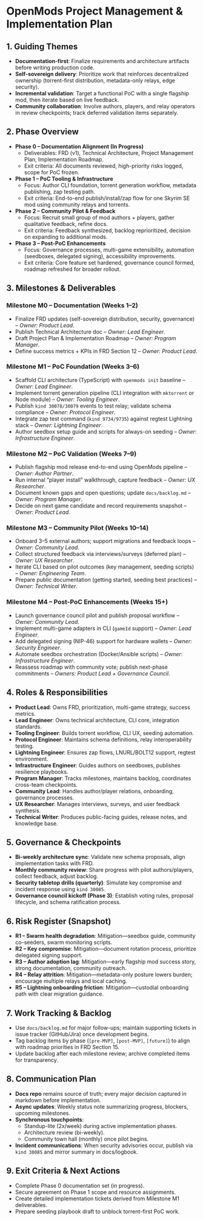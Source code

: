 # OpenMods Project Management & Implementation Plan

## 1. Guiding Themes
- **Documentation-first**: Finalize requirements and architecture artifacts before writing production code.
- **Self-sovereign delivery**: Prioritize work that reinforces decentralized ownership (torrent-first distribution, metadata-only relays, edge security).
- **Incremental validation**: Target a functional PoC with a single flagship mod, then iterate based on live feedback.
- **Community collaboration**: Involve authors, players, and relay operators in review checkpoints; track deferred validation items separately.

## 2. Phase Overview
- **Phase 0 – Documentation Alignment (In Progress)**
  - Deliverables: FRD (v1), Technical Architecture, Project Management Plan, Implementation Roadmap.
  - Exit criteria: All documents reviewed, high-priority risks logged, scope for PoC frozen.
- **Phase 1 – PoC Tooling & Infrastructure**
  - Focus: Author CLI foundation, torrent generation workflow, metadata publishing, zap testing path.
  - Exit criteria: End-to-end publish/install/zap flow for one Skyrim SE mod using community relays and torrents.
- **Phase 2 – Community Pilot & Feedback**
  - Focus: Recruit small group of mod authors + players, gather qualitative feedback, refine docs.
  - Exit criteria: Feedback synthesized, backlog reprioritized, decision on expanding to additional mods.
- **Phase 3 – Post-PoC Enhancements**
  - Focus: Governance processes, multi-game extensibility, automation (seedboxes, delegated signing), accessibility improvements.
  - Exit criteria: Core feature set hardened, governance council formed, roadmap refreshed for broader rollout.

## 3. Milestones & Deliverables

### Milestone M0 – Documentation (Weeks 1–2)
- Finalize FRD updates (self-sovereign distribution, security, governance) – *Owner: Product Lead*.
- Publish Technical Architecture doc – *Owner: Lead Engineer*.
- Draft Project Plan & Implementation Roadmap – *Owner: Program Manager*.
- Define success metrics + KPIs in FRD Section 12 – *Owner: Product Lead*.

### Milestone M1 – PoC Foundation (Weeks 3–6)
- Scaffold CLI architecture (TypeScript) with `openmods init` baseline – *Owner: Lead Engineer*.
- Implement torrent generation pipeline (CLI integration with `mktorrent` or Node module) – *Owner: Tooling Engineer*.
- Publish `kind 30078/30079` events to test relay; validate schema compliance – *Owner: Protocol Engineer*.
- Integrate zap test command (`kind 9734/9735`) against regtest Lightning stack – *Owner: Lightning Engineer*.
- Author seedbox setup guide and scripts for always-on seeding – *Owner: Infrastructure Engineer*.

### Milestone M2 – PoC Validation (Weeks 7–9)
- Publish flagship mod release end-to-end using OpenMods pipeline – *Owner: Author Partner*.
- Run internal “player install” walkthrough, capture feedback – *Owner: UX Researcher*.
- Document known gaps and open questions; update `docs/backlog.md` – *Owner: Program Manager*.
- Decide on next game candidate and record requirements snapshot – *Owner: Product Lead*.

### Milestone M3 – Community Pilot (Weeks 10–14)
- Onboard 3–5 external authors; support migrations and feedback loops – *Owner: Community Lead*.
- Collect structured feedback via interviews/surveys (deferred plan) – *Owner: UX Researcher*.
- Iterate CLI based on pilot outcomes (key management, seeding scripts) – *Owner: Engineering Team*.
- Prepare public documentation (getting started, seeding best practices) – *Owner: Technical Writer*.

### Milestone M4 – Post-PoC Enhancements (Weeks 15+)
- Launch governance council pilot and publish proposal workflow – *Owner: Community Lead*.
- Implement multi-game adapters in CLI (`gameId` support) – *Owner: Lead Engineer*.
- Add delegated signing (NIP-46) support for hardware wallets – *Owner: Security Engineer*.
- Automate seedbox orchestration (Docker/Ansible scripts) – *Owner: Infrastructure Engineer*.
- Reassess roadmap with community vote; publish next-phase commitments – *Owners: Product Lead + Governance Council*.

## 4. Roles & Responsibilities
- **Product Lead**: Owns FRD, prioritization, multi-game strategy, success metrics.
- **Lead Engineer**: Owns technical architecture, CLI core, integration standards.
- **Tooling Engineer**: Builds torrent workflow, CLI UX, seeding automation.
- **Protocol Engineer**: Maintains schema definitions, relay interoperability testing.
- **Lightning Engineer**: Ensures zap flows, LNURL/BOLT12 support, regtest environment.
- **Infrastructure Engineer**: Guides authors on seedboxes, publishes resilience playbooks.
- **Program Manager**: Tracks milestones, maintains backlog, coordinates cross-team checkpoints.
- **Community Lead**: Handles author/player relations, onboarding, governance processes.
- **UX Researcher**: Manages interviews, surveys, and user feedback synthesis.
- **Technical Writer**: Produces public-facing guides, release notes, and knowledge base.

## 5. Governance & Checkpoints
- **Bi-weekly architecture sync**: Validate new schema proposals, align implementation tasks with FRD.
- **Monthly community review**: Share progress with pilot authors/players, collect feedback, adjust backlog.
- **Security tabletop drills (quarterly)**: Simulate key compromise and incident response using `kind 30085`.
- **Governance council kickoff (Phase 3)**: Establish voting rules, proposal lifecycle, and schema ratification process.

## 6. Risk Register (Snapshot)
- **R1 – Swarm health degradation**: Mitigation—seedbox guide, community co-seeders, swarm monitoring scripts.
- **R2 – Key compromise**: Mitigation—document rotation process, prioritize delegated signing support.
- **R3 – Author adoption lag**: Mitigation—early flagship mod success story, strong documentation, community outreach.
- **R4 – Relay attrition**: Mitigation—metadata-only posture lowers burden; encourage multiple relays and local caching.
- **R5 – Lightning onboarding friction**: Mitigation—custodial onboarding path with clear migration guidance.

## 7. Work Tracking & Backlog
- Use `docs/backlog.md` for major follow-ups; maintain supporting tickets in issue tracker (GitHub/Jira) once development begins.
- Tag backlog items by phase (`[pre-MVP]`, `[post-MVP]`, `[future]`) to align with roadmap priorities in FRD Section 15.
- Update backlog after each milestone review; archive completed items for transparency.

## 8. Communication Plan
- **Docs repo** remains source of truth; every major decision captured in markdown before implementation.
- **Async updates**: Weekly status note summarizing progress, blockers, upcoming milestones.
- **Synchronous touchpoints**:
  - Standup-lite (2x/week) during active implementation phases.
  - Architecture review (bi-weekly).
  - Community town hall (monthly) once pilot begins.
- **Incident communications**: When security advisories occur, publish via `kind 30085` and mirror summary in docs/logbook.

## 9. Exit Criteria & Next Actions
- Complete Phase 0 documentation set (in progress).
- Secure agreement on Phase 1 scope and resource assignments.
- Create detailed implementation tickets derived from Milestone M1 deliverables.
- Prepare seeding playbook draft to unblock torrent-first PoC work.
